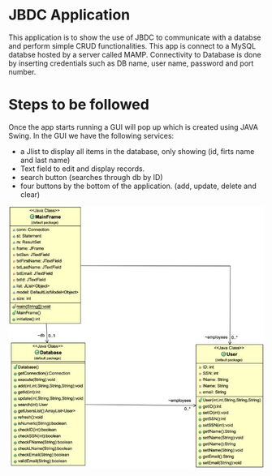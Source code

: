 # JBDC Application

This application is to show the use of JBDC to communicate with a databse and perform simple CRUD functionalities. This
app is connect to a MySQL databse hosted by a server called MAMP. Connectivity to Database is done by inserting credentials such as  DB name, user name, password and port number.

# Steps to be followed 
 
Once the app starts running a GUI will pop up which is created using JAVA Swing. In the GUI we have the following services:
- a Jlist to display all items in the database, only showing (id, firts name and last name)
- Text field to edit and display records.
- search button (searches through db by ID)
- four buttons by the bottom of the application. (add, update, delete and clear)

![UML Diagram](https://github.com/Esedicol/JBDC-Application/blob/master/UML.jpg)
